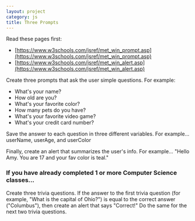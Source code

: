 ```yaml
---
layout: project
category: js
title: Three Prompts
---
```

Read these pages first:
- [https://www.w3schools.com/jsref/met_win_prompt.asp](https://www.w3schools.com/jsref/met_win_prompt.asp)
- [https://www.w3schools.com/jsref/met_win_alert.asp](https://www.w3schools.com/jsref/met_win_alert.asp)



Create three prompts that ask the user simple questions. For example:
- What's your name?
- How old are you?
- What's your favorite color?
- How many pets do you have?
- What's your favorite video game?
- What's your credit card number?

Save the answer to each question in three different variables. For example... userName, userAge, and userColor

Finally, create an alert that summarizes the user's info. For example... "Hello Amy. You are 17 and your fav color is teal."

### If you have already completed 1 or more Computer Science classes...

Create three trivia questions. If the answer to the first trivia question (for example, "What is the capital of Ohio?") is equal to the correct answer ("Columbus"), then create an alert that says "Correct!" Do the same for the next two trivia questions.
